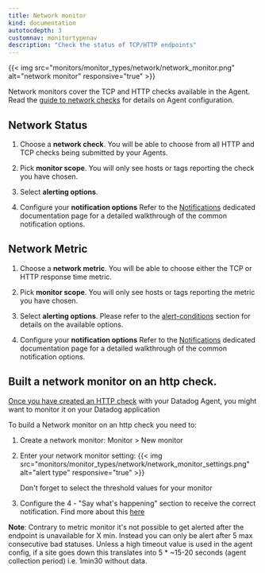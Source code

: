 ```yaml
---
title: Network monitor
kind: documentation
autotocdepth: 3
customnav: monitortypenav
description: "Check the status of TCP/HTTP endpoints"
---
```


{{< img src="monitors/monitor_types/network/network_monitor.png" alt="network monitor" responsive="true" >}}

Network monitors cover the TCP and HTTP checks available in the Agent. Read
the [guide to network checks](/integrations/tcp_check) for details on Agent
configuration.

## Network Status

1. Choose a **network check**. You will be able to choose from all HTTP and TCP checks being submitted by your Agents.

2. Pick **monitor scope**. You will only see hosts or tags reporting the check you have chosen.

3. Select **alerting options**.

4. Configure your **notification options** Refer to the [Notifications](/monitors/notifications) dedicated documentation page for a detailed walkthrough of the common notification options.

## Network Metric

1. Choose a **network metric**. You will be able to choose either the TCP or HTTP response time metric.

2. Pick **monitor scope**. You will only see hosts or tags reporting the metric you have chosen.

3. Select **alerting options**. Please refer to the [alert-conditions](#metrics-monitors) section for details on the available options.

4. Configure your **notification options** Refer to the [Notifications](/monitors/notifications) dedicated documentation page for a detailed walkthrough of the common notification options.


##  Built a network monitor on an http check.

[Once you have created an HTTP check](/integrations/http_check/) with your Datadog Agent, you might want to monitor it on your Datadog application

To build a Network monitor on an http check you need to:

1. Create a network monitor: Monitor > New monitor
2. Enter your network monitor setting:
    {{< img src="monitors/monitor_types/network/network_monitor_settings.png" alt="alert type"  responsive="true" >}}

    Don't forget to select the threshold values for your monitor

3. Configure the 4 - "Say what's happening" section to receive the correct notification. Find more about this [here](/monitors/notifications)

**Note**: Contrary to metric monitor it's not possible to get alerted after the endpoint is unavailable for X min. Instead you can only be alert after 5 max consecutive bad statuses. Unless a high timeout value is used in the agent config, if a site goes down this translates into 5 * ~15-20 seconds (agent collection period) i.e. 1min30 without data.
